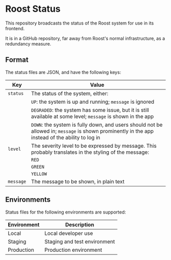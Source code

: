 # Roost Status

This repository broadcasts the status of the Roost system for use in its frontend.

It is in a GitHub repository, far away from Roost's normal infrastructure, as a redundancy measure.

## Format

The status files are JSON, and have the following keys:

| Key       | Value                                                                                                                                            |
|-----------|--------------------------------------------------------------------------------------------------------------------------------------------------|
| `status`  | The status of the system, either:                                                                                                                |
|           | `UP`: the system is up and running; `message` is ignored                                                                                         |
|           | `DEGRADED`: the system has some issue, but it is still available at some level; `message` is shown in the app                                    |
|           | `DOWN`: the system is fully down, and users should not be allowed in; `message` is shown prominently in the app instead of the ability to log in |
| `level`   | The severity level to be expressed by message. This probably translates in the styling of the message:                                           |
|           | `RED`                                                                                                                                            |
|           | `GREEN`                                                                                                                                          |
|           | `YELLOW`                                                                                                                                         |
| `message` | The message to be shown, in plain text                                                                                                           |

## Environments

Status files for the following environments are supported:

| Environment | Description                  |
|-------------|------------------------------|
| Local       | Local developer use          |
| Staging     | Staging and test environment |
| Production  | Production environment       |
